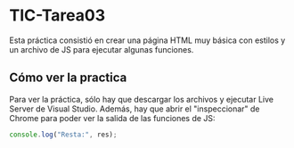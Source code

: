 # TIC-Tarea03

Esta práctica consistió en crear una página HTML muy básica con estilos y un archivo de JS para ejecutar algunas funciones.

## Cómo ver la practica

Para ver la práctica, sólo hay que descargar los archivos y ejecutar Live Server de Visual Studio. Además, hay que abrir el "inspeccionar" de Chrome para poder ver la salida de las funciones de JS:

```javascript
console.log("Resta:", res);
```
